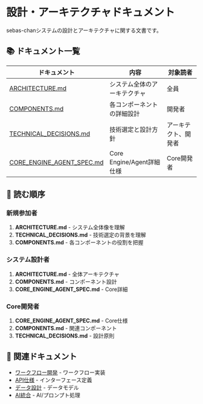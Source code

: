 # 設計・アーキテクチャドキュメント

sebas-chanシステムの設計とアーキテクチャに関する文書です。

## 📚 ドキュメント一覧

| ドキュメント | 内容 | 対象読者 |
|------------|------|---------|
| [ARCHITECTURE.md](ARCHITECTURE.md) | システム全体のアーキテクチャ | 全員 |
| [COMPONENTS.md](COMPONENTS.md) | 各コンポーネントの詳細設計 | 開発者 |
| [TECHNICAL_DECISIONS.md](TECHNICAL_DECISIONS.md) | 技術選定と設計方針 | アーキテクト、開発者 |
| [CORE_ENGINE_AGENT_SPEC.md](CORE_ENGINE_AGENT_SPEC.md) | Core Engine/Agent詳細仕様 | Core開発者 |

## 🎯 読む順序

### 新規参加者
1. **ARCHITECTURE.md** - システム全体像を理解
2. **TECHNICAL_DECISIONS.md** - 技術選定の背景を理解
3. **COMPONENTS.md** - 各コンポーネントの役割を把握

### システム設計者
1. **ARCHITECTURE.md** - 全体アーキテクチャ
2. **COMPONENTS.md** - コンポーネント設計
3. **CORE_ENGINE_AGENT_SPEC.md** - Core詳細

### Core開発者
1. **CORE_ENGINE_AGENT_SPEC.md** - Core仕様
2. **COMPONENTS.md** - 関連コンポーネント
3. **TECHNICAL_DECISIONS.md** - 設計原則

## 🔗 関連ドキュメント

- [ワークフロー開発](../workflows/) - ワークフロー実装
- [API仕様](../api/) - インターフェース定義
- [データ設計](../data/) - データモデル
- [AI統合](../ai/) - AI/プロンプト処理